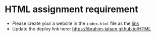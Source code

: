 # HTML assignment requirement

- Please create your a website in the `index.html` file as the [link](https://integrify-finland.github.io/bof-html_introduction/)
- Update the deploy link here: https://ibrahim-laham.github.io/HTML 
